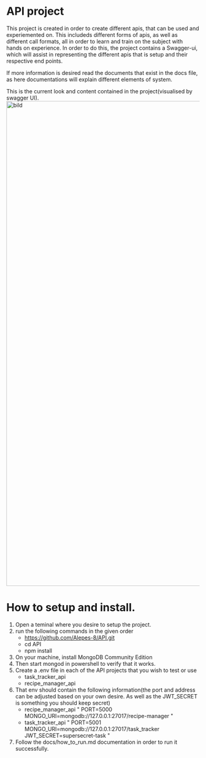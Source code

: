# API project

This project is created in order to create different apis, that can be used and experiemented on. This includeds different forms of apis, as well as different call formats, all in order to learn and train on the subject with hands on experience. In order to do this, the project contains a Swagger-ui, which will assist in representing the different apis that is setup and their respective end points. 

If more information is desired read the documents that exist in the docs file, as here documentations will explain different elements of system.

This is the current look and content contained in the project(visualised by swagger UI).
<img width="1192" height="1263" alt="bild" src="https://github.com/user-attachments/assets/084f35dd-83a9-4834-9be4-beb4b16328a3" />

# How to setup and install.
1. Open a teminal where you desire to setup the project.
2. run the following commands in the given order
    - https://github.com/Alepes-8/API.git
    - cd API
    - npm install
3. On your machine, install MongoDB Community Edition
4. Then start mongod in powershell to verify that it works.
5. Create a .env file in each of the API projects that you wish to test or use
    - task_tracker_api
    - recipe_manager_api
6. That env should contain the following information(the port and address can be adjusted based on your own desire. As well as the JWT_SECRET is something you should keep secret)
    - recipe_manager_api
"
PORT=5000
MONGO_URI=mongodb://127.0.0.1:27017/recipe-manager
"
    - task_tracker_api
" 
PORT=5001
MONGO_URI=mongodb://127.0.0.1:27017/task_tracker
JWT_SECRET=supersecret-task
"
7. Follow the docs/how_to_run.md documentation in order to run it successfully.
